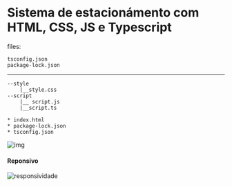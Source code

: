 # Sistema de estacionámento com HTML, CSS, JS e Typescript 

files:

    tsconfig.json
    package-lock.json
---  
    --style
        |__style.css
    --script
        |__ script.js
        |__script.ts

    * index.html
    * package-lock.json
    * tsconfig.json

![img](https://i.imgur.com/dExG4HK.png)

#### Reponsivo

![responsividade](https://i.imgur.com/D1S4DEJ.png)